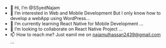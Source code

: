 - 👋 Hi, I’m @SSyedNajam
- 👀 I’m interested in Web and Mobile Development But I only know how to develop a webApp using WordPress...
- 🌱 I’m currently learning React Native for Mobile Development ...
- 💞️ I’m looking to collaborate on React Native Project ...
- 📫 How to reach me? Just eamil me on najamulhassan2439@gmail.com  ...

<!---
SSyedNajam/SSyedNajam is a ✨ special ✨ repository because its `README.md` (this file) appears on your GitHub profile.
You can click the Preview link to take a look at your changes.
--->
